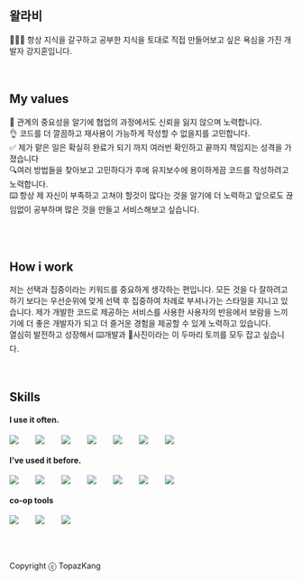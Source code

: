 ## 왈라비
🧑🏼‍💻 항상 지식을 갈구하고 공부한 지식을 토대로 직접 만들어보고 싶은 욕심을 가진 개발자 강지훈입니다.
<br />
<br />
<br />
## My values
🦻 관계의 중요성을 알기에 협업의 과정에서도 신뢰을 잃지 않으며 노력합니다.<br />
👌 코드를  더 깔끔하고 재사용이 가능하게 작성할 수 없을지를 고민합니다.<br />
✅ 제가 맡은 일은 확실히 완료가 되기 까지 여러번 확인하고 끝까지 책임지는 성격을 가졌습니다<br />
🔍여러 방법들을 찾아보고 고민하다가 후에 유지보수에 용이하게끔 코드를 작성하려고 노력합니다.<br />
⌨️ 항상 제 자신이 부족하고 고쳐야 할것이 많다는 것을 알기에 더 노력하고 앞으로도 끊임없이 공부하며 많은 것을 만들고 서비스해보고 싶습니다.<br />
<br />
<br />
<br />
## How i work
저는 선택과 집중이라는 키워드를 중요하게 생각하는 편입니다. 모든 것을 다 잘하려고 하기 보다는 우선순위에 맞게 선택 후 집중하여 차례로 부셔나가는 스타일을 지니고 있습니다.
제가 개발한 코드로 제공하는 서비스를 사용한 사용자의 반응에서 보람을 느끼기에 더 좋은 개발자가 되고 더 즐거운 경험을 제공할 수 있게 노력하고 있습니다.<br />
열심히 발전하고 성장해서 ⌨️개발과 📸사진이라는 이 두마리 토끼를 모두 잡고 싶습니다.
<br />
<br />
<br />
## Skills
#### I use it often.
<div style="display:flex;gap:30px;flex-wrap:wrap;">
  <img src="https://img.shields.io/badge/js-F7DF1E?style=for-the-badge&logo=javascript&logoColor=black">
  <img src="https://img.shields.io/badge/express-000000?style=for-the-badge&logo=express&logoColor=white">
  <img src="https://img.shields.io/badge/react-61DAFB?style=for-the-badge&logo=react&logoColor=black">
  <img src="https://img.shields.io/badge/react native-61DAFB?style=for-the-badge&logo=react&logoColor=black">
  <img src="https://img.shields.io/badge/dart-0715C2?style=for-the-badge&logo=dart&logoColor=white">
  <img src ="https://img.shields.io/badge/flutter-02569B?&style=for-the-badge&logo=flutter&logoColor=white"/>
  <img src ="https://img.shields.io/badge/google play-414141?&style=for-the-badge&logo=google play&logoColor=white"/>
</div>

#### I've used it before.
<div style="display:flex;gap:30px;flex-wrap:wrap;">
   <img src="https://img.shields.io/badge/Android-3DDC84?style=for-the-badge&logo=android&logoColor=white">
  <img src="https://img.shields.io/badge/Java-007396?style=for-the-badge&logo=Java&logoColor=white">
  <img src="https://img.shields.io/badge/php-777BB4?style=for-the-badge&logo=php&logoColor=white">
  <img src="https://img.shields.io/badge/Oracle-F80000?style=for-the-badge&logo=oracle&logoColor=white">
  <img src="https://img.shields.io/badge/mongodb-47A248?style=for-the-badge&logo=mongodb&logoColor=white">
  <img src="https://img.shields.io/badge/Docker-2496ED?style=for-the-badge&logo=Docker&logoColor=white">
  <img src="https://img.shields.io/badge/AWS-232F3E?style=for-the-badge&logo=amazonaws&logoColor=white">
</div>

 #### co-op tools
 <div style="display:flex;gap:30px;flex-wrap:wrap;">
 <img src="https://img.shields.io/badge/discord-5865F2?style=for-the-badge&logo=discord&logoColor=white">
 <img src="https://img.shields.io/badge/confluence-172B4D?style=for-the-badge&logo=confluence&logoColor=white">
 <img src="https://img.shields.io/badge/slack-4A154B?style=for-the-badge&logo=slack&logoColor=white">
 </div>
<br />
<br />
<br />

Copyright ⓒ TopazKang